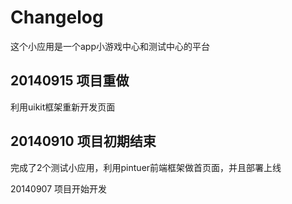 Changelog
===========
这个小应用是一个app小游戏中心和测试中心的平台

20140915 项目重做 
---
利用uikit框架重新开发页面

20140910 项目初期结束 
---
完成了2个测试小应用，利用pintuer前端框架做首页面，并且部署上线

20140907 项目开始开发
